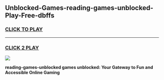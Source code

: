
## Unblocked-Games-reading-games-unblocked-Play-Free-dbffs
<h3>
<a href="https://premium76.site?title=reading-games-unblocked&ref=21A">CLICK TO PLAY</a></h3>
<hr>

<h3>
<a href="https://premium76.site?title=reading-games-unblocked&ref=21A">CLICK 2 PLAY</a>
  
</h3>

<a href="https://premium76.site?title=reading-games-unblocked&ref=21A"><img src="https://clearcache.store/games.png"></a>


**reading-games-unblocked games unblocked: Your Gateway to Fun and Accessible Online Gaming**
